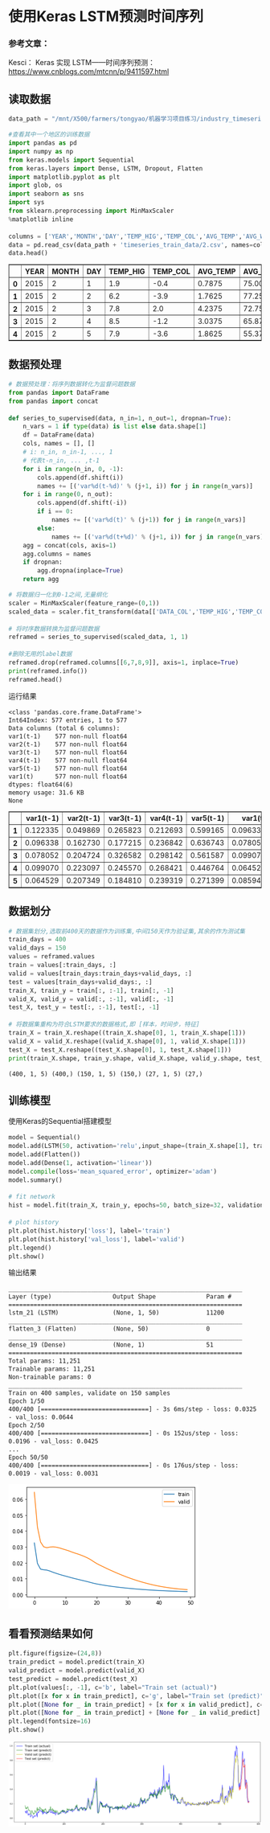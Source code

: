 # 使用Keras LSTM预测时间序列

### 参考文章：

Kesci： Keras 实现 LSTM——时间序列预测：https://www.cnblogs.com/mtcnn/p/9411597.html



## 读取数据


```python
data_path = "/mnt/X500/farmers/tongyao/机器学习项目练习/industry_timeseries/"
```


```python
#查看其中一个地区的训练数据
import pandas as pd
import numpy as np
from keras.models import Sequential
from keras.layers import Dense, LSTM, Dropout, Flatten
import matplotlib.pyplot as plt
import glob, os
import seaborn as sns
import sys
from sklearn.preprocessing import MinMaxScaler
%matplotlib inline

columns = ['YEAR','MONTH','DAY','TEMP_HIG','TEMP_COL','AVG_TEMP','AVG_WET','DATA_COL']
data = pd.read_csv(data_path + 'timeseries_train_data/2.csv', names=columns)
data.head()
```

</style>
<table border="1" class="dataframe">
  <thead>
    <tr style="text-align: right;">
      <th></th>
      <th>YEAR</th>
      <th>MONTH</th>
      <th>DAY</th>
      <th>TEMP_HIG</th>
      <th>TEMP_COL</th>
      <th>AVG_TEMP</th>
      <th>AVG_WET</th>
      <th>DATA_COL</th>
    </tr>
  </thead>
  <tbody>
    <tr>
      <th>0</th>
      <td>2015</td>
      <td>2</td>
      <td>1</td>
      <td>1.9</td>
      <td>-0.4</td>
      <td>0.7875</td>
      <td>75.000</td>
      <td>160.477961</td>
    </tr>
    <tr>
      <th>1</th>
      <td>2015</td>
      <td>2</td>
      <td>2</td>
      <td>6.2</td>
      <td>-3.9</td>
      <td>1.7625</td>
      <td>77.250</td>
      <td>129.268657</td>
    </tr>
    <tr>
      <th>2</th>
      <td>2015</td>
      <td>2</td>
      <td>3</td>
      <td>7.8</td>
      <td>2.0</td>
      <td>4.2375</td>
      <td>72.750</td>
      <td>107.316539</td>
    </tr>
    <tr>
      <th>3</th>
      <td>2015</td>
      <td>2</td>
      <td>4</td>
      <td>8.5</td>
      <td>-1.2</td>
      <td>3.0375</td>
      <td>65.875</td>
      <td>132.549075</td>
    </tr>
    <tr>
      <th>4</th>
      <td>2015</td>
      <td>2</td>
      <td>5</td>
      <td>7.9</td>
      <td>-3.6</td>
      <td>1.8625</td>
      <td>55.375</td>
      <td>91.082841</td>
    </tr>
  </tbody>
</table>
</div>



## 数据预处理


```python
# 数据预处理：将序列数据转化为监督问题数据
from pandas import DataFrame
from pandas import concat

def series_to_supervised(data, n_in=1, n_out=1, dropnan=True):
    n_vars = 1 if type(data) is list else data.shape[1]
    df = DataFrame(data)
    cols, names = [], []
    # i: n_in, n_in-1, ..., 1
    # 代表t-n_in, ... ,t-1
    for i in range(n_in, 0, -1):
        cols.append(df.shift(i))
        names += [('var%d(t-%d)' % (j+1, i)) for j in range(n_vars)]
    for i in range(0, n_out):
        cols.append(df.shift(-i))
        if i == 0:
            names += [('var%d(t)' % (j+1)) for j in range(n_vars)]
        else:
            names += [('var%d(t+%d)' % (j+1, i)) for j in range(n_vars)]
    agg = concat(cols, axis=1)
    agg.columns = names
    if dropnan:
        agg.dropna(inplace=True)
    return agg
```


```python
# 将数据归一化到0-1之间,无量纲化
scaler = MinMaxScaler(feature_range=(0,1))
scaled_data = scaler.fit_transform(data[['DATA_COL','TEMP_HIG','TEMP_COL','AVG_TEMP','AVG_WET']].values)

# 将时序数据转换为监督问题数据
reframed = series_to_supervised(scaled_data, 1, 1)

#删除无用的label数据
reframed.drop(reframed.columns[[6,7,8,9]], axis=1, inplace=True)
print(reframed.info())
reframed.head()
```

运行结果

    <class 'pandas.core.frame.DataFrame'>
    Int64Index: 577 entries, 1 to 577
    Data columns (total 6 columns):
    var1(t-1)    577 non-null float64
    var2(t-1)    577 non-null float64
    var3(t-1)    577 non-null float64
    var4(t-1)    577 non-null float64
    var5(t-1)    577 non-null float64
    var1(t)      577 non-null float64
    dtypes: float64(6)
    memory usage: 31.6 KB
    None

<table border="1" class="dataframe">
  <thead>
    <tr style="text-align: right;">
      <th></th>
      <th>var1(t-1)</th>
      <th>var2(t-1)</th>
      <th>var3(t-1)</th>
      <th>var4(t-1)</th>
      <th>var5(t-1)</th>
      <th>var1(t)</th>
    </tr>
  </thead>
  <tbody>
    <tr>
      <th>1</th>
      <td>0.122335</td>
      <td>0.049869</td>
      <td>0.265823</td>
      <td>0.212693</td>
      <td>0.599165</td>
      <td>0.096338</td>
    </tr>
    <tr>
      <th>2</th>
      <td>0.096338</td>
      <td>0.162730</td>
      <td>0.177215</td>
      <td>0.236842</td>
      <td>0.636743</td>
      <td>0.078052</td>
    </tr>
    <tr>
      <th>3</th>
      <td>0.078052</td>
      <td>0.204724</td>
      <td>0.326582</td>
      <td>0.298142</td>
      <td>0.561587</td>
      <td>0.099070</td>
    </tr>
    <tr>
      <th>4</th>
      <td>0.099070</td>
      <td>0.223097</td>
      <td>0.245570</td>
      <td>0.268421</td>
      <td>0.446764</td>
      <td>0.064529</td>
    </tr>
    <tr>
      <th>5</th>
      <td>0.064529</td>
      <td>0.207349</td>
      <td>0.184810</td>
      <td>0.239319</td>
      <td>0.271399</td>
      <td>0.085949</td>
    </tr>
  </tbody>
</table>




## 数据划分


```python
# 数据集划分,选取前400天的数据作为训练集,中间150天作为验证集,其余的作为测试集
train_days = 400
valid_days = 150
values = reframed.values
train = values[:train_days, :]
valid = values[train_days:train_days+valid_days, :]
test = values[train_days+valid_days:, :]
train_X, train_y = train[:, :-1], train[:, -1]
valid_X, valid_y = valid[:, :-1], valid[:, -1]
test_X, test_y = test[:, :-1], test[:, -1]

# 将数据集重构为符合LSTM要求的数据格式,即 [样本，时间步，特征]
train_X = train_X.reshape((train_X.shape[0], 1, train_X.shape[1]))
valid_X = valid_X.reshape((valid_X.shape[0], 1, valid_X.shape[1]))
test_X = test_X.reshape((test_X.shape[0], 1, test_X.shape[1]))
print(train_X.shape, train_y.shape, valid_X.shape, valid_y.shape, test_X.shape, test_y.shape)
```

    (400, 1, 5) (400,) (150, 1, 5) (150,) (27, 1, 5) (27,)



## 训练模型

使用Keras的Sequential搭建模型

```python
model = Sequential()
model.add(LSTM(50, activation='relu',input_shape=(train_X.shape[1], train_X.shape[2]), return_sequences=True))
model.add(Flatten())
model.add(Dense(1, activation='linear'))
model.compile(loss='mean_squared_error', optimizer='adam') 
model.summary()

# fit network
hist = model.fit(train_X, train_y, epochs=50, batch_size=32, validation_data=(valid_X, valid_y), verbose=1, shuffle=False)

# plot history
plt.plot(hist.history['loss'], label='train')
plt.plot(hist.history['val_loss'], label='valid')
plt.legend()
plt.show()
```

输出结果

    _________________________________________________________________
    Layer (type)                 Output Shape              Param #   
    =================================================================
    lstm_21 (LSTM)               (None, 1, 50)             11200     
    _________________________________________________________________
    flatten_3 (Flatten)          (None, 50)                0         
    _________________________________________________________________
    dense_19 (Dense)             (None, 1)                 51        
    =================================================================
    Total params: 11,251
    Trainable params: 11,251
    Non-trainable params: 0
    _________________________________________________________________
    Train on 400 samples, validate on 150 samples
    Epoch 1/50
    400/400 [==============================] - 3s 6ms/step - loss: 0.0325 - val_loss: 0.0644
    Epoch 2/50
    400/400 [==============================] - 0s 152us/step - loss: 0.0196 - val_loss: 0.0425
    ...
    Epoch 50/50
    400/400 [==============================] - 0s 176us/step - loss: 0.0019 - val_loss: 0.0031



![png](output_6_1.png)



## 看看预测结果如何

```python
plt.figure(figsize=(24,8))
train_predict = model.predict(train_X)
valid_predict = model.predict(valid_X)
test_predict = model.predict(test_X)
plt.plot(values[:, -1], c='b', label="Train set (actual)")
plt.plot([x for x in train_predict], c='g', label="Train set (predict)")
plt.plot([None for _ in train_predict] + [x for x in valid_predict], c='y', label="Valid set (predict)")
plt.plot([None for _ in train_predict] + [None for _ in valid_predict] + [x for x in test_predict], c='r', label="Test set (predict)")
plt.legend(fontsize=16)
plt.show()
```


![png](output_7_0.png)


